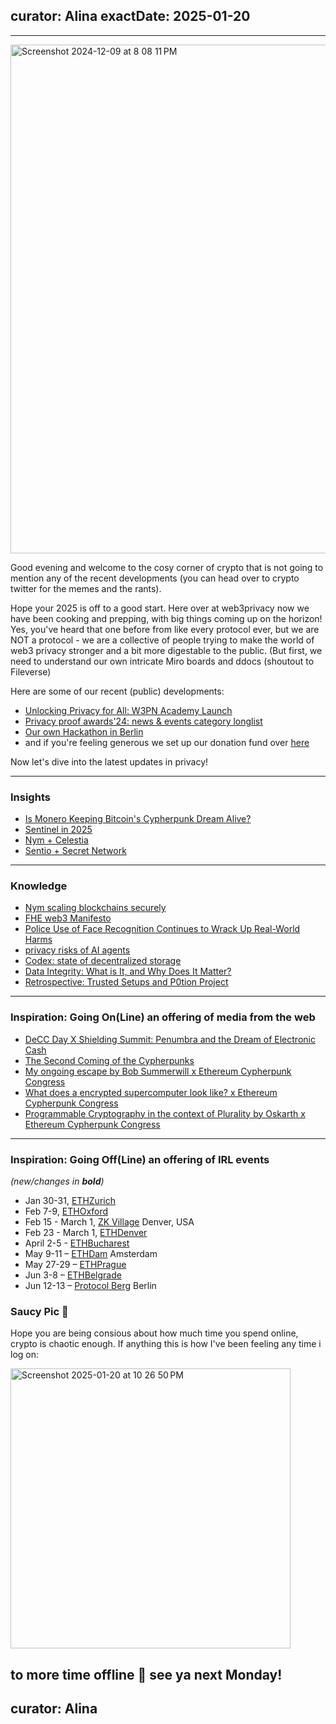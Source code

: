 curator: Alina
exactDate: 2025-01-20
---

<!--
### Insights

### Knowledge

### Inspiration

### Inspiration: Going On(Line) an offering of media from the web

### Inspiration: Going Off(Line) an offering of IRL events 

### Explorer 

### Saucy Quote
-->

---

<img width="814" alt="Screenshot 2024-12-09 at 8 08 11 PM" src="https://github.com/user-attachments/assets/29991435-98a8-4f85-a5c8-72fa4b1dd145">

Good evening and welcome to the cosy corner of crypto that is not going to mention any of the recent developments (you can head over to crypto twitter for the memes and the rants).

Hope your 2025 is off to a good start. Here over at web3privacy now we have been cooking and prepping, with big things coming up on the horizon! Yes, you've heard that one before from like every protocol ever, but we are NOT a protocol - we are a collective of people trying to make the world of web3 privacy stronger and a bit more digestable to the public. (But first, we need to understand our own intricate Miro boards and ddocs (shoutout to Fileverse)

Here are some of our recent (public) developments:

- [Unlocking Privacy for All: W3PN Academy Launch](https://mirror.xyz/0x0f1F3DAf416B74DB3DE55Eb4D7513a80F4841073/76TEt51zJUfjvcG6Gw2-XN0IbESlXYHGO2GOr4CKnpc)
- [Privacy proof awards'24: news & events category longlist](https://mirror.xyz/0x0f1F3DAf416B74DB3DE55Eb4D7513a80F4841073/IN-RxNtVsMvjUe_XNwDJhxNxIR2efw2auXCLohqSgxI)
- [Our own Hackathon in Berlin](https://lu.ma/wero3jvo=)
- and if you're feeling generous we set up our donation fund over [here](https://giveth.io/project/web3privacy-now-advocating-for-digital-privacy)

Now let's dive into the latest updates in privacy!


---

### Insights
- [Is Monero Keeping Bitcoin's Cypherpunk Dream Alive?](https://www.forbes.com/sites/boazsobrado/2025/01/18/is-monero-keeping-bitcoins-cypherpunk-dream-alive/)
- [Sentinel in 2025](https://www.dvpn.news/sentinel-2025-preview/)
- [Nym + Celestia](https://nym.com/blog/nym-celestia-partnership)
- [Sentio + Secret Network](https://x.com/secretnetwork/status/1881251370558496990?s=46)

---

### Knowledge
- [Nym scaling blockchains securely](https://nym.com/blog/scaling-blockchains-securely)
- [FHE web3 Manifesto](https://manifesto.fhe3.org/)
- [Police Use of Face Recognition Continues to Wrack Up Real-World Harms](https://www.eff.org/deeplinks/2025/01/police-use-face-recognition-continues-wrack-real-world-harms)
- [privacy risks of AI agents](https://cset.georgetown.edu/wp-content/uploads/CSET-Through-the-Chat-Window-and-Into-the-Real-World.pdf)
- [Codex: state of decentralized storage](https://blog.codex.storage/state-of-the-decentralised-storage-space-in-2024-and-predictions-for-2025/)
- [Data Integrity: What is It, and Why Does It Matter?](https://hackernoon.com/data-integrity-what-is-it-and-why-does-it-matter)
- [Retrospective: Trusted Setups and P0tion Project](https://mirror.xyz/privacy-scaling-explorations.eth/Cf9nYvSlATGks8IcFaHQe3H5mgZ_Va767Zk5I8jPYXk)

---

### Inspiration: Going On(Line) an offering of media from the web
- [DeCC Day X Shielding Summit: Penumbra and the Dream of Electronic Cash](https://www.youtube.com/watch?v=7jpcAQsNDuQ)
- [The Second Coming of the Cypherpunks](https://x.com/exit_operator/status/1878892499512840420?s=46)
- [My ongoing escape by Bob Summerwill x Ethereum Cypherpunk Congress](https://www.youtube.com/watch?v=AOri8sxxr-A)
- [What does a encrypted supercomputer look like? x Ethereum Cypherpunk Congress](https://www.youtube.com/watch?v=ryvtBhTBy5k)
- [Programmable Cryptography in the context of Plurality by Oskarth x Ethereum Cypherpunk Congress](https://www.youtube.com/watch?v=9RmXxcseMQ8)

---

### Inspiration: Going Off(Line) an offering of IRL events 
*(new/changes in **bold**)*

* Jan 30-31, [ETHZurich](https://ethereumzuri.ch/)
* Feb 7-9, [ETHOxford](https://ethoxford.io/)
* Feb 15 - March 1, [ZK Village](https://www.zklab.systems/zk-village) Denver, USA
* Feb 23 - March 1, [ETHDenver](https://www.ethdenver.com/)
* April 2-5 - [ETHBucharest](https://x.com/ethbucharest_?s=21)
* May 9-11 – [ETHDam](https://www.ethdam.com/) Amsterdam
* May 27-29 – [ETHPrague](https://ethprague.com/)
* Jun 3-8 – [ETHBelgrade](https://ethbelgrade.rs/)
* Jun 12-13 – [Protocol Berg](https://protocol.berlin/) Berlin


### Saucy Pic 🥫
Hope you are being consious about how much time you spend online, crypto is chaotic enough. If anything this is how I've been feeling any time i log on:


<img width="448" alt="Screenshot 2025-01-20 at 10 26 50 PM" src="https://github.com/user-attachments/assets/cba2ece4-c0ad-4696-92d8-0614ae727315" />



to more time offline 💖 
see ya next Monday!
---
curator: Alina
---
